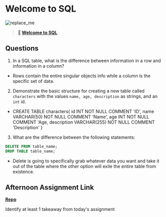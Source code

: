 # Welcome to SQL

![replace_me](https://codeworks.blob.core.windows.net/public/assets/img/illustrations/placeholder.svg)

> **📖 [Welcome to SQL](https://codeworksacademy.com/fs-student-guide/resources/wk11/01-MySQL-GettingStarted)**

## Questions

1. In a SQL table, what is the difference between information in a row and information in a column?
-   Rows contain the entire singular objects info while a column is the specific set of data.

2. Demonstrate the basic structure for creating a new table called `characters` with the values `name, age, description` as strings, and an `int` id.
-   CREATE TABLE  characters{
    id INT NOT NULL COMMENT 'ID',
    name VARCHAR(50) NOT NULL COMMENT 'Name',
    age INT NOT NULL COMMENT 'Age,
    description VARCHAR(255) NOT NULL COMMENT 'Description'
}

3. What are the difference between the following statements: 
```sql
DELETE FROM table_name;
DROP TABLE table_name;
```
-   Delete is going to specifically grab whatever data you want and take it out of the table where the other option will exile the entire table from existence. 
## Afternoon Assignment Link

**[Repo](https://github.com/ThomF/All-Spice)**

Identify at least 1 takeaway from today's assignment
